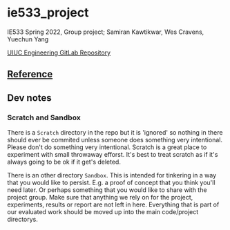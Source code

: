 # ie533_project

IE533 Spring 2022, Group project; Samiran Kawtikwar, Wes Cravens, Yuechun Yang

[UIUC Engineering GitLab Repository](https://gitlab.engr.illinois.edu/wbc3/ie533_project)


## [Reference](Reference)

## Dev notes


### Scratch and Sandbox

There is a `Scratch` directory in the repo but it is 'ignored' so nothing in there should ever be
commited unless someone does something very intentional.  Please don't do something very
intentional.  Scratch is a great place to experiment with small throwaway efforst.  It's best to
treat scratch as if it's always going to be ok if it get's deleted.

There is an other directory `Sandbox`.  This is intended for tinkering in a way that you would
like to persist.  E.g. a proof of concept that you think you'll need later.  Or perhaps something
that you would like to share with the project group.  Make sure that anything we rely on for the
project, experiments, results or report are not left in here.  Everything that is part of our
evaluated work should be moved up into the main code/project directorys.

